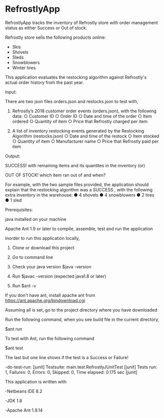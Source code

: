 # RefrostlyApp
RefrostlyApp tracks the inventory of Refrostly store with order management status as either Success or Out of stock.

Refrostly store sells the following products online:

- Skis
- Shovels
- Sleds
- Snowblowers
- Winter tires

This application evaluates the restocking algorithm against Refrostly's actual order history from the past year. 

Input:

There are two json files orders.json and restocks.json to test with,

1. Refrostly’s 2018 customer order events (orders.json), with the following data:
    ○ Customer ID
    ○ Order ID
    ○ Date and time of the order
    ○ Item ordered
    ○ Quantity of item
    ○ Price that Refrostly charged per item
    
2. A list of inventory restocking events generated by the Restocking Algorithm
(restocks.json)
    ○ Date and time of the restock
    ○ Item stocked
    ○ Quantity of item
    ○ Manufacturer name
    ○ Price that Refrostly paid per item
    
 Output:
 
 SUCCESS! with remaining items and its quantites in the inventory (or)
 
 OUT OF STOCK! which item ran out of and when?
 
 For example, with the two sample files provided, the application should explain that the restocking algorithm was a SUCCESS , with the following extra inventory in the warehouse:
  ● 4 shovels
  ● 4 snowblowers
  ● 2 tires
  ● 1 sled
  
  Prerequisites:
  
java installed on your machine

Apache Ant 1.9 or later to compile, assemble, test and run the application

Inorder to run this application locally,

1. Clone or download this project

2. Go to command line

3. Check your java version $java -version

4. Run $javac -version (expected java1.8 or later)

5. Run $ant -v

If you don't have ant, install apache ant from https://ant.apache.org/bindownload.cgi

Assuming all is set, go to the project directory where you have downloaded

Run the following command, when you see build file in the current directory,

$ant run

To test with Ant, run the following command

$ant test

The last but one line shows if the test is a Success or Failure!

-do-test-run:
    [junit] Testsuite: main.test.RefrostlyJUnitTest
    [junit] Tests run: 1, Failures: 0, Errors: 0, Skipped: 0, Time elapsed: 0.175 sec
    [junit]

This application is written with

-Netbeans IDE 8.2

-JDK 1.8

-Apache Ant 1.9.14





